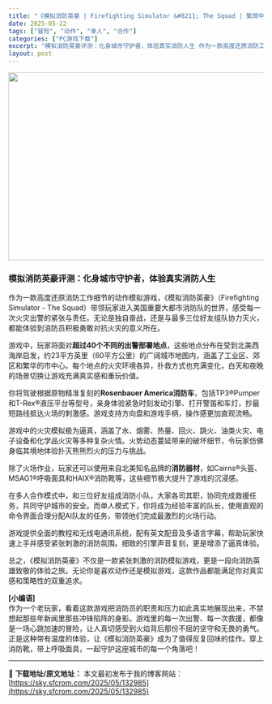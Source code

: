 ```yaml
---
title: "《模拟消防英豪 | Firefighting Simulator &#8211; The Squad | 繁简中文》真实消防救援模拟佳作"
date: 2025-05-22
tags: ["冒险", "动作", "单人", "合作"]
categories: ["PC游戏下载"]
excerpt: "模拟消防英豪评测：化身城市守护者，体验真实消防人生 作为一款高度还原消防工作细节的动作模拟游戏，《模拟消防英豪》（Firefighting Simulator - The Squad）带领玩家进入美国重要大都市消防队的世界，感受每一次火灾出警的紧张与责任。无论是独自奋战，还是与最多三位好友组队协力灭&hellip;"
layout: post
---
```


<img class="aligncenter size-full wp-image-132986" src="https://sky.sfcrom.com/wp-content/uploads/2025/05/2025052202234615.webp" alt="" width="660" height="370" />
<h3 data-start="0" data-end="29">模拟消防英豪评测：化身城市守护者，体验真实消防人生</h3>
<p data-start="31" data-end="179">作为一款高度还原消防工作细节的动作模拟游戏，《模拟消防英豪》（Firefighting Simulator - The Squad）带领玩家进入美国重要大都市消防队的世界，感受每一次火灾出警的紧张与责任。无论是独自奋战，还是与最多三位好友组队协力灭火，都能体验到消防员积极勇敢对抗火灾的意义所在。</p>
<p data-start="181" data-end="313">游戏中，玩家将面对<strong data-start="190" data-end="208">超过40个不同的出警部署地点</strong>，这些地点分布在受到北美西海岸启发，约23平方英里（60平方公里）的广阔城市地图内，涵盖了工业区、郊区和繁华的市中心。每个地点的火灾环境各异，扑救方式也充满变化，白天和夜晚的场景切换让游戏充满真实感和重玩价值。</p>
<p data-start="315" data-end="439">你将驾驶根据原物精准复刻的<strong data-start="328" data-end="353">Rosenbauer America消防车</strong>，包括TP3®Pumper和T-Rex®液压平台等型号，亲身体验紧急时刻发动引擎、打开警笛和车灯，抄最短路线抵达火场的刺激感。游戏支持方向盘和游戏手柄，操作感更加直观流畅。</p>
<p data-start="441" data-end="533">游戏中的火灾模拟极为逼真，涵盖了水、烟雾、热量、回火、跳火、油类火灾、电子设备和化学品火灾等多种复杂火情。火势动态蔓延带来的破坏细节，令玩家仿佛身临其境地体验扑灭熊熊烈火的压力与挑战。</p>
<p data-start="535" data-end="615">除了火场作业，玩家还可以使用来自北美知名品牌的<strong data-start="558" data-end="566">消防器材</strong>，如Cairns®头盔、MSAG1®呼吸面具和HAIX®消防靴等，这些细节极大提升了游戏的沉浸感。</p>
<p data-start="617" data-end="719">在多人合作模式中，和三位好友组成消防小队，大家各司其职，协同完成救援任务，共同守护城市的安全。而单人模式下，你将成为经验丰富的队长，使用直观的命令界面合理分配AI队友的任务，带领他们完成最激烈的火场行动。</p>
<p data-start="721" data-end="793">游戏提供全面的教程和无线电通讯系统，配有英文配音及多语言字幕，帮助玩家快速上手并感受紧张刺激的消防氛围。细致的引擎声音复刻，更是增添了逼真体验。</p>
<p data-start="795" data-end="878">总之，《模拟消防英豪》不仅是一款紧张刺激的消防模拟游戏，更是一段向消防英雄致敬的体验之旅。无论你是喜欢动作还是模拟游戏，这款作品都能满足你对真实感和策略性的双重追求。</p>
<p data-start="795" data-end="878"><strong>[小编语]</strong><br data-start="1044" data-end="1047" />作为一个老玩家，看着这款游戏把消防员的职责和压力如此真实地展现出来，不禁想起那些年新闻里那些冲锋陷阵的身影。游戏里的每一次出警、每一次救援，都像是一场心跳加速的冒险，让人真切感受到火焰背后那份不屈的坚守和无畏的勇气。正是这种带有温度的体验，让《模拟消防英豪》成为了值得反复回味的佳作。穿上消防靴，带上呼吸面具，一起守护这座城市的每一个角落吧！</p>

---
📖 **下载地址/原文地址：** 本文最初发布于我的博客网站：[https://sky.sfcrom.com/2025/05/132985](https://sky.sfcrom.com/2025/05/132985)
